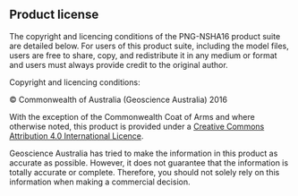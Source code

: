 ## Product license

The copyright and licencing conditions of the PNG-NSHA16 product suite are detailed below. For users of this product suite, including the model files, users are free to share, copy, and redistribute it in any medium or format and users must always provide credit to the original author. 

Copyright and licencing conditions:

© Commonwealth of Australia (Geoscience Australia) 2016

With the exception of the Commonwealth Coat of Arms and where otherwise noted, this product is provided under a [Creative Commons Attribution 4.0 International Licence](https://creativecommons.org/licenses/by/4.0/legalcode).

Geoscience Australia has tried to make the information in this product as accurate as possible. However, it does not guarantee that the information is totally accurate or complete. Therefore, you should not solely rely on this information when making a commercial decision.
